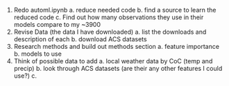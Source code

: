 1. Redo automl.ipynb
a. reduce needed code
b. find a source to learn the reduced code
c. Find out how many observations they use in their models compare to my ~3900
2. Revise Data (the data I have downloaded)
a.  list the downloads and description of each
b.  download ACS datasets
3. Research methods and build out methods section
a. feature importance
b. models to use
4. Think of possible data to add
a. local weather data by CoC (temp and precip)
b. look through ACS datasets (are their any other features I could use?)
c. 
